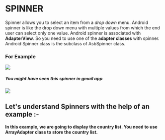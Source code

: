 # SPINNER
Spinner allows you to select an item from a _drop down_ menu.
Android spinner is like the drop down menu with multiple values from which the end user can select only one value.
Android spinner is associated with **AdapterView**. So you need to use one of the **adapter classes** with spinner.
Android Spinner class is the subclass of AsbSpinner class.

### For Example

 <img src= "http://3.bp.blogspot.com/-d1pt2GTOZ-I/UjxbCVF-rlI/AAAAAAABGPc/Ed43IyMjGSo/s1600/android-spinner-style-01.PNG">
 
 ##### You might have seen this spinner in gmail app
 
 <img src= "https://www.tutorialspoint.com/android/images/spinner11.jpg">
 
 ## Let's understand Spinners with the help of an example :-
 
 #### In this example, we are going to display the country list. You need to use **ArrayAdapter** class to store the country list.
 
 
 
 
